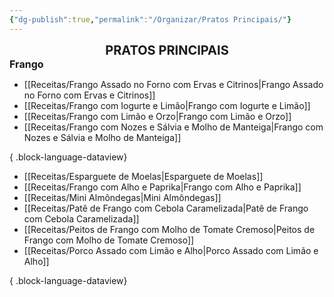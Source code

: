 ```yaml
---
{"dg-publish":true,"permalink":"/Organizar/Pratos Principais/"}
---
```


<div style="text-align: center;"> <span style="font-size: 20px;"><b>PRATOS PRINCIPAIS</b></span> </div>



<div style="text-align: left;"> <span style="font-size: 16px;"><b>Frango</b></span> </div>

- [[Receitas/Frango Assado no Forno com Ervas e Citrinos\|Frango Assado no Forno com Ervas e Citrinos]]
- [[Receitas/Frango com Iogurte e Limão\|Frango com Iogurte e Limão]]
- [[Receitas/Frango com Limão e Orzo\|Frango com Limão e Orzo]]
- [[Receitas/Frango com Nozes e Sálvia e Molho de Manteiga\|Frango com Nozes e Sálvia e Molho de Manteiga]]

{ .block-language-dataview}

- [[Receitas/Esparguete de Moelas\|Esparguete de Moelas]]
- [[Receitas/Frango com Alho e Paprika\|Frango com Alho e Paprika]]
- [[Receitas/Mini Almôndegas\|Mini Almôndegas]]
- [[Receitas/Patê de Frango com Cebola Caramelizada\|Patê de Frango com Cebola Caramelizada]]
- [[Receitas/Peitos de Frango com Molho de Tomate Cremoso\|Peitos de Frango com Molho de Tomate Cremoso]]
- [[Receitas/Porco Assado com Limão e Alho\|Porco Assado com Limão e Alho]]

{ .block-language-dataview}

